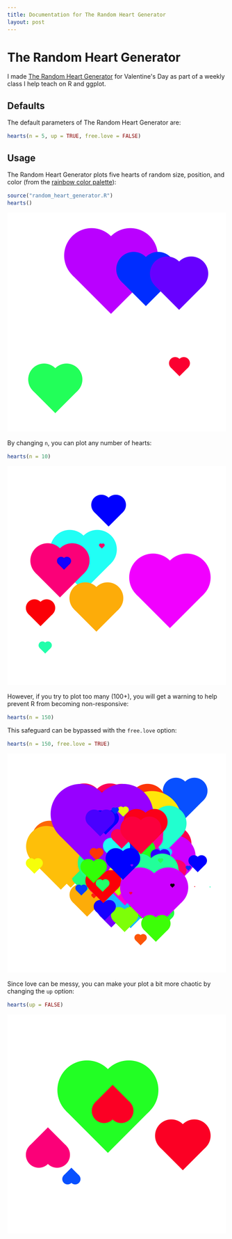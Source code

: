 ```yaml
---
title: Documentation for The Random Heart Generator
layout: post
---
```


# The Random Heart Generator

I made [The Random Heart Generator][RANDOM_HEART_GENERATOR] for Valentine's Day as part of a weekly class I help teach on R and ggplot.

## Defaults

The default parameters of The Random Heart Generator are:


```r
hearts(n = 5, up = TRUE, free.love = FALSE)
```


## Usage

The Random Heart Generator plots five hearts of random size, position, and color (from the [rainbow color palette][COLOR_PALETTE]):


```r
source("random_heart_generator.R")
hearts()
```

![plot of chunk default_hearts](/figure/default_hearts.png)


By changing `n`, you can plot any number of hearts:


```r
hearts(n = 10)
```

![plot of chunk ten_hearts](/figure/ten_hearts.png)


However, if you try to plot too many (100+), you will get a warning to help prevent R from becoming non-responsive:


```r
hearts(n = 150)
```



This safeguard can be bypassed with the `free.love` option:


```r
hearts(n = 150, free.love = TRUE)
```

![plot of chunk lots_of_hearts](/figure/lots_of_hearts.png)


Since love can be messy, you can make your plot a bit more chaotic by changing the `up` option:


```r
hearts(up = FALSE)
```

![plot of chunk up+down_hearts](/figure/up+down_hearts.png)


<!-- LINKS -->

[COLOR_PALETTE]: http://stat.ethz.ch/R-manual/R-patched/library/grDevices/html/palettes.html
[RANDOM_HEART_GENERATOR]: random_heart_generator.R

